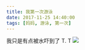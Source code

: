 ```yaml
---
title: 我第一次游泳
date: 2017-11-25 14:40:00
tags: [妈妈, 游泳, 第一次]
---
```

我只是有点被水吓到了 T. T
![](http://p0ag9h8ja.bkt.clouddn.com/o2iL1uhBSuSUenoOsFb0zg.jpg?imageView2/5/w/300/h/400/format/webp/interlace/1/q/100|imageslim)